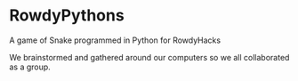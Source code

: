 # RowdyPythons
 A game of Snake programmed in Python for RowdyHacks

We brainstormed and gathered around our computers so we all collaborated as a group.
